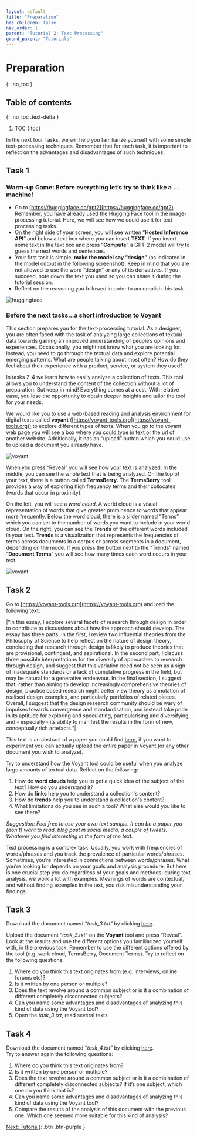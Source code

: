 ```yaml
---
layout: default
title: "Preparation"
has_children: false
nav_order: 1
parent: "Tutorial 2: Text Processing"
grand_parent: "Tutorials"
---
```

# Preparation
{: .no_toc }

## Table of contents
{: .no_toc .text-delta }

1. TOC
{:toc}

In the next four Tasks, we will help you familiarize yourself with some simple text-processing techniques. Remember that for each task, it is important to reflect on the advantages and disadvantages of such techniques.

## Task 1
### Warm-up Game: Before everything let’s try to think like a … machine!  
  

 - Go to [https://huggingface.co/gpt2](https://huggingface.co/gpt2). Remember, you have already used the Hugging Face tool in the image-processing tutorial. Here, we will see how we could use it for text-processing tasks.
 - On the right side of your screen, you will see written “**Hosted Inference API**” and below a text box where you can insert  **TEXT**. If you insert some text in the text box and press “**Compute**” a  GPT-2 model will try to guess the next words and sentences.
 - Your first task is simple: **make the model say “design”** (as indicated in the model output in the following screenshot). Keep in mind that you are not allowed to use the word “design” or any of its derivatives. If you succeed, note down the text you used so you can share it during the tutorial session.
 - Reflect on the reasoning you followed in order to accomplish this task.

 ![huggingface]({{site.baseurl}}/assets/images/text-processing/task1-1.png)

### Before the next tasks…a short introduction to Voyant
This section prepares you for the text-processing tutorial. As a designer, you are often faced with the task of analyzing large collections of textual data towards gaining an improved understanding of people’s opinions and experiences. Occasionally, you might not know what you are looking for. Instead, you need to go through the textual data and explore potential emerging patterns. What are people talking about most often? How do they feel about their experience with a product, service, or system they used?  

In tasks 2-4 we learn how to easily analyze a collection of texts. This tool allows you to understand the content of the collection without a lot of preparation. But keep in mind! Everything comes at a cost. With relative ease, you lose the opportunity to obtain deeper insights and tailor the tool for your needs.  

We would like you to use a web-based reading and analysis environment for digital texts called **voyant** ([https://voyant-tools.org](https://voyant-tools.org)) to explore different types of texts. When you go to the voyant web page you will see a box where you could type in text or the url of another website. Additionally, it has an “upload” button which you could use to upload a document you already have.

 ![voyant]({{site.baseurl}}/assets/images/text-processing/task1-2.jpg)

When you press “Reveal” you will see how your text is analyzed. In the middle, you can see the whole text that is being analyzed. On the top of your text, there is a button called **TermsBerry**. The **TermsBerry** tool provides a way of exploring high frequency terms and their collocates (words that occur in proximity).  

On the left, you will see a *word cloud*. A world cloud is a visual representation of words that give greater prominence to words that appear more frequently. Below the word cloud, there is a slider named “Terms” which you can set to the number of words you want to include in your world cloud. On the right, you can see the **Trends** of the different words included in your text. **Trends** is a visualization that represents the frequencies of terms across documents in a corpus or across segments in a document, depending on the mode. If you press the button next to the “Trends” named “**Document Terms**” you will see how many times each word occurs in your text.

 ![voyant]({{site.baseurl}}/assets/images/text-processing/task1-3.jpg)

## Task 2
Go to [https://voyant-tools.org](https://voyant-tools.org) and load the following text:  

|“In this essay, I explore several facets of research through design in order to contribute to discussions about how the approach should develop. The essay has three parts. In the first, I review two influential theories from the Philosophy of Science to help reflect on the nature of design theory, concluding that research through design is likely to produce theories that are provisional, contingent, and aspirational. In the second part, I discuss three possible interpretations for the diversity of approaches to research through design, and suggest that this variation need not be seen as a sign of inadequate standards or a lack of cumulative progress in the field, but may be natural for a generative endeavour. In the final section, I suggest that, rather than aiming to develop increasingly comprehensive theories of design, practice based research might better view theory as annotation of realised design examples, and particularly portfolios of related pieces. Overall, I suggest that the design research community should be wary of impulses towards convergence and standardisation, and instead take pride in its aptitude for exploring and speculating, particularising and diversifying, and - especially - its ability to manifest the results in the form of new, conceptually rich artefacts.”|  

This text is an abstract of a paper you could find [here](https://doi-org.tudelft.idm.oclc.org/10.1145/2207676.2208538), if you want to experiment you can actually upload the entire paper in Voyant (or any other document you wish to analyze).  

Try to understand how the Voyant tool could be useful when you analyze large amounts of textual data. Reflect on the following:
 1. How do **word clouds** help you to get a quick idea of the subject of the text? How do you understand it?
 2. How do **links** help you to understand a collection's content? 
 3. How do **trends** help you to understand a collection's content?
 4. What limitations do you see in such a tool? What else would you like to see there?  

*Suggestion: Feel free to use your own text sample. It can be a paper you (don’t) want to read, blog post in social media, a couple of tweets. Whatever you find interesting in the form of the text.*  

Text processing is a complex task. Usually, you work with frequencies of words/phrases and you track the prevalence of particular words/phrases. Sometimes, you’re interested in connections between words/phrases. What you’re looking for depends on your goals and analysis procedure. But here is one crucial step you do regardless of your goals and methods: during text analysis, we work a lot with examples. Meanings of words are contextual, and without finding examples in the text, you risk misunderstanding your findings.

## Task 3

Download the document named “*task_3.txt*” by clicking <a href="{{site.baseurl}}/assets/task_3.txt" download="task_3.txt">here</a>.

Upload the document “*task_3.txt*” on the **Voyant** tool and press “Reveal”. Look at the results and use the different options you familiarized yourself with, in the previous task.  Remember to use the different options offered by the tool (e.g. work cloud, TermsBerry, Document Terms). Try to reflect on the following questions:

1. Where do you think this text originates from (e.g. interviews, online forums etc)? 
2. Is it written by one person or multiple?
3. Does the text revolve around a common subject or is it a combination of different completely disconnected subjects? 
4. Can you name some advantages and disadvantages of analyzing this kind of data using  the Voyant tool? 
5. Open the *task_3.txt*, read several texts 

## Task 4
Download the document named “*task_4.txt*” by clicking <a href="{{site.baseurl}}/assets/task_4.txt" download="task_4.txt">here</a>.  
Try to answer again the following questions:

1. Where do you think this text originates from? 
2. Is it written by one person or multiple?
3. Does the text revolve around a common subject or is it a combination of different completely disconnected subjects? If it’s one subject, which one do you think that is?
4. Can you name some advantages and disadvantages of analyzing this kind of data using  the Voyant tool? 
5. Compare the results of the analysis of this document with the previous one. Which one seemed more suitable for this kind of analysis?


[Next: Tutorial]({{site.baseurl}}/tutorials/text-processing-module/tutorial){: .btn .btn-purple }